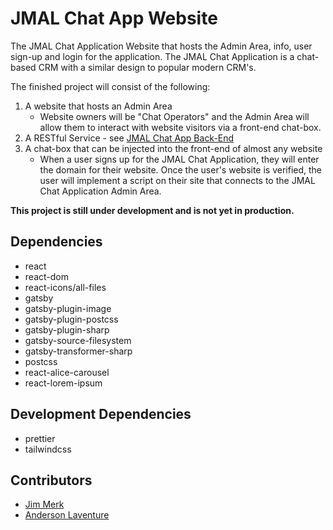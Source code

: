 # JMAL Chat App Website

The JMAL Chat Application Website that hosts the Admin Area, info, user sign-up and login for the application. The JMAL Chat Application is a chat-based CRM with a similar design to popular modern CRM's.

The finished project will consist of the following:

1. A website that hosts an Admin Area
   - Website owners will be "Chat Operators" and the Admin Area will allow them to interact with website visitors via a front-end chat-box.
2. A RESTful Service - see [JMAL Chat App Back-End](https://github.com/JMALApplications/jmal-chat-app-back-end)
3. A chat-box that can be injected into the front-end of almost any website
   - When a user signs up for the JMAL Chat Application, they will enter the domain for their website. Once the user's website is verified,
   the user will implement a script on their site that connects to the JMAL Chat Application Admin Area.

**This project is still under development and is not yet in production.**

## Dependencies

* react
* react-dom
* react-icons/all-files
* gatsby
* gatsby-plugin-image
* gatsby-plugin-postcss
* gatsby-plugin-sharp
* gatsby-source-filesystem
* gatsby-transformer-sharp
* postcss
* react-alice-carousel
* react-lorem-ipsum

## Development Dependencies

* prettier
* tailwindcss

## Contributors

* [Jim Merk](https://github.com/jamesmerk)
* [Anderson Laventure](https://github.com/Camus1859)

